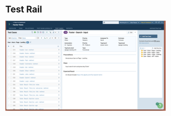 # Test Rail

![alt text](https://github.com/alexpeaceca/testing_patterns/blob/main/testrail_csv/screenshot.png)
